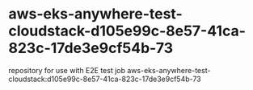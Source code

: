 # aws-eks-anywhere-test-cloudstack-d105e99c-8e57-41ca-823c-17de3e9cf54b-73
repository for use with E2E test job aws-eks-anywhere-test-cloudstack:d105e99c-8e57-41ca-823c-17de3e9cf54b-73
